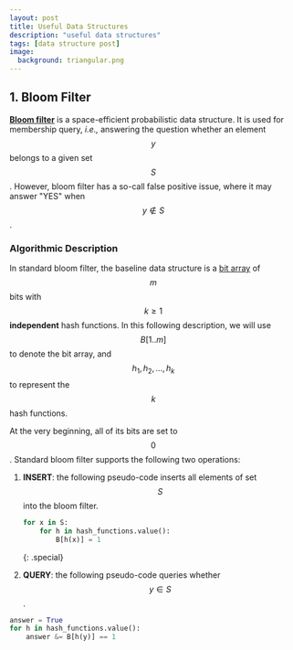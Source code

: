 ```yaml
---
layout: post
title: Useful Data Structures
description: "useful data structures"
tags: [data structure post]
image:
  background: triangular.png
---
```


## 1. Bloom Filter

[**Bloom filter**](https://en.wikipedia.org/wiki/Bloom_filter) is a space-efficient probabilistic data structure. It is used for membership query, _i.e.,_ answering the question whether an element $$y$$ belongs to a given set $$S$$.
However, bloom filter has a so-call false positive issue, where it may answer "YES" when $$y \notin S$$. 

### Algorithmic Description

In standard bloom filter, the baseline data structure is a [bit array](https://en.wikipedia.org/wiki/Bit_array) of $$m$$ bits with $$k \ge 1$$ **independent** hash functions. In this following description, we will use $$B[1..m]$$ to denote the bit array, and $$h_1, h_2, ..., h_k$$ to represent the $$k$$ hash functions.

At the very beginning, all of its bits are set to $$0$$. Standard bloom filter supports the following two operations:

1. **INSERT**: the following pseudo-code inserts all elements of set $$S$$ into the bloom filter. 

    ~~~python
    for x in S:
        for h in hash_functions.value():
            B[h(x)] = 1
    ~~~
    {: .special}

2. **QUERY**: the following pseudo-code queries whether $$y \in S$$. 
   
~~~python
answer = True
for h in hash_functions.value():
    answer &= B[h(y)] == 1
~~~



